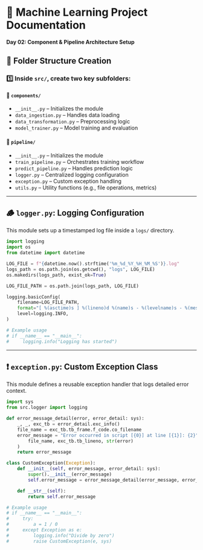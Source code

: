 # 🧠 Machine Learning Project Documentation  
**Day 02: Component & Pipeline Architecture Setup**

## 📁 Folder Structure Creation

### 1️⃣ Inside `src/`, create two key subfolders:
#### 🔹 `components/`
- `__init__.py` – Initializes the module
- `data_ingestion.py` – Handles data loading
- `data_transformation.py` – Preprocessing logic
- `model_trainer.py` – Model training and evaluation

#### 🔹 `pipeline/`
- `__init__.py` – Initializes the module
- `train_pipeline.py` – Orchestrates training workflow
- `predict_pipeline.py` – Handles prediction logic
- `logger.py` – Centralized logging configuration
- `exception.py` – Custom exception handling
- `utils.py` – Utility functions (e.g., file operations, metrics)

---

## 🪵 `logger.py`: Logging Configuration

This module sets up a timestamped log file inside a `logs/` directory.

```python
import logging
import os
from datetime import datetime

LOG_FILE = f"{datetime.now().strftime('%m_%d_%Y_%H_%M_%S')}.log"
logs_path = os.path.join(os.getcwd(), "logs", LOG_FILE)
os.makedirs(logs_path, exist_ok=True)

LOG_FILE_PATH = os.path.join(logs_path, LOG_FILE)

logging.basicConfig(
    filename=LOG_FILE_PATH,
    format="[ %(asctime)s ] %(lineno)d %(name)s - %(levelname)s - %(message)s",
    level=logging.INFO,
)

# Example usage
# if __name__ == "__main__":
#     logging.info("Logging has started")
```

---

## ❗ `exception.py`: Custom Exception Class

This module defines a reusable exception handler that logs detailed error context.

```python
import sys
from src.logger import logging

def error_message_detail(error, error_detail: sys):
    _, _, exc_tb = error_detail.exc_info()
    file_name = exc_tb.tb_frame.f_code.co_filename
    error_message = "Error occurred in script [{0}] at line [{1}]: {2}".format(
        file_name, exc_tb.tb_lineno, str(error)
    )
    return error_message

class CustomException(Exception):
    def __init__(self, error_message, error_detail: sys):
        super().__init__(error_message)
        self.error_message = error_message_detail(error_message, error_detail)

    def __str__(self):
        return self.error_message

# Example usage
# if __name__ == "__main__":
#     try:
#         a = 1 / 0
#     except Exception as e:
#         logging.info("Divide by zero")
#         raise CustomException(e, sys)
```